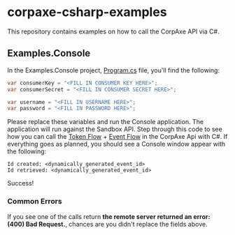 # corpaxe-csharp-examples

This repository contains examples on how to call the CorpAxe API via C#.

## Examples.Console

In the Examples.Console project, [Program.cs](src/CorpAxe.Examples/Examples.Console/Program.cs) file, you'll find the following:

```csharp
var consumerKey = "<FILL IN CONSUMER KEY HERE>";
var consumerSecret = "<FILL IN CONSUMER SECRET HERE>";

var username = "<FILL IN USERNAME HERE>";
var password = "<FILL IN PASSWORD HERE>";
```

Please replace these variables and run the Console application.  The application will run against the Sandbox API.  Step through this code to see how you can call the [Token Flow](http://docs.corpaxe.apiary.io/reference/authentication/token/retrieve-a-bearer-token) + [Event Flow](http://docs.corpaxe.apiary.io/reference/event/event/retrieve-an-event) in the CorpAxe Api with C#. If everything goes as planned, you should see a Console window appear with the following:

```winbatch
Id created: <dynamically_generated_event_id>
Id retrieved: <dynamically_generated_event_id>
```

Success!

### Common Errors

If you see one of the calls return **the remote server returned an error: (400) Bad Request.**, chances are you didn't replace the fields above. 
